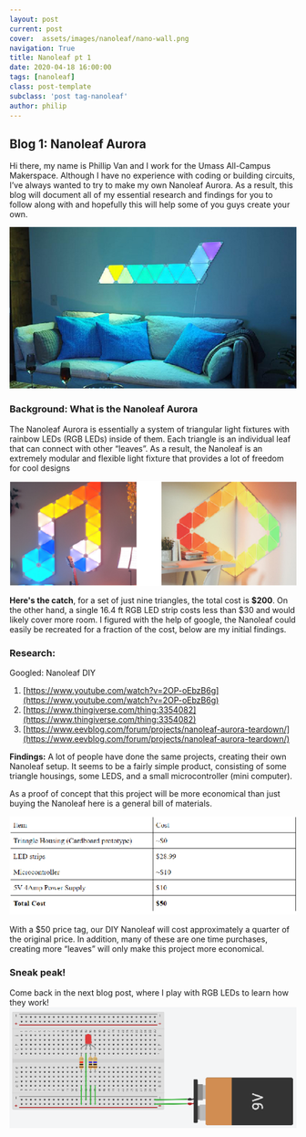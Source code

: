 ```yaml
---
layout: post
current: post
cover:  assets/images/nanoleaf/nano-wall.png
navigation: True
title: Nanoleaf pt 1
date: 2020-04-18 16:00:00
tags: [nanoleaf]
class: post-template
subclass: 'post tag-nanoleaf'
author: philip
---
```


## Blog 1: Nanoleaf Aurora

Hi there, my name is Phillip Van and I work for the Umass All-Campus Makerspace. 
Although I have no experience with coding or building circuits, I’ve always wanted to try to make my own Nanoleaf Aurora. 
As a result, this blog will document all of my essential research and findings for you to follow along with and hopefully this will help some of you guys create your own.

![](assets/images/nanoleaf/nano-wall.png)

### Background: What is the Nanoleaf Aurora

The Nanoleaf Aurora is essentially a system of triangular light fixtures with rainbow LEDs (RGB LEDs) inside of them. 
Each triangle is an individual leaf that can connect with other “leaves”. 
As a result, the Nanoleaf is an extremely modular and flexible light fixture that provides a lot of freedom for cool designs

![](assets/images/nanoleaf/musicnote.png)

**Here's the catch**, for a set of just nine triangles, the total cost is **$200**. 
On the other hand, a single 16.4 ft RGB LED strip costs less than $30 and would likely cover more room. 
I figured with the help of google, the Nanoleaf could easily be recreated for a fraction of the cost, below are my initial findings.

### Research:

Googled: Nanoleaf DIY
  1. [https://www.youtube.com/watch?v=2OP-oEbzB6g](https://www.youtube.com/watch?v=2OP-oEbzB6g)
  2. [https://www.thingiverse.com/thing:3354082](https://www.thingiverse.com/thing:3354082)
  3. [https://www.eevblog.com/forum/projects/nanoleaf-aurora-teardown/](https://www.eevblog.com/forum/projects/nanoleaf-aurora-teardown/)

**Findings:** A lot of people have done the same projects, creating their own Nanoleaf setup. It seems to be a fairly simple product, consisting of some triangle housings, some LEDS, and a small microcontroller (mini computer).

As a proof of concept that this project will be more economical than just buying the Nanoleaf here is a general bill of materials.

![](assets/images/nanoleaf/price.png)

With a $50 price tag, our DIY Nanoleaf will cost approximately a quarter of the original price. In addition, many of these are one time purchases, creating more “leaves” will only make this project more economical.

### Sneak peak!
Come back in the next blog post, where I play with RGB LEDs to learn how they work!
![](assets/images/nanoleaf/led.png)

